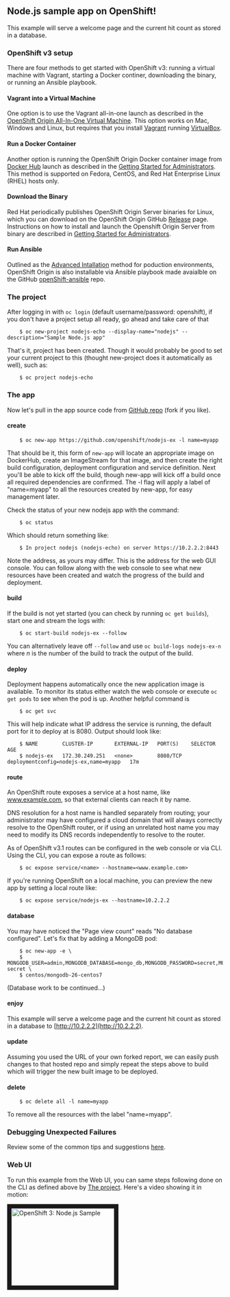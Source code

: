 Node.js sample app on OpenShift!
-----------------

This example will serve a welcome page and the current hit count as stored in a database.

### OpenShift v3 setup

There are four methods to get started with OpenShift v3: running a virtual machine with Vagrant, starting a Docker continer, downloading the binary, or running an Ansible playbook. 

#### Vagrant into a Virtual Machine

One option is to use the Vagrant all-in-one launch as described in the [OpenShift Origin All-In-One Virtual Machine](https://www.openshift.org/vm/). This option works on Mac, Windows and Linux, but requires that you install [Vagrant](https://www.vagrantup.com/downloads.html) running [VirtualBox](https://www.virtualbox.org/wiki/Downloads).

#### Run a Docker Container

Another option is running the OpenShift Origin Docker container image from [Docker Hub](https://hub.docker.com/r/openshift/origin/) launch as described in the [Getting Started for Administrators](https://docs.openshift.org/latest/getting_started/administrators.html#running-in-a-docker-container). This method is supported on Fedora, CentOS, and Red Hat Enterprise Linux (RHEL) hosts only.

#### Download the Binary

Red Hat periodically publishes OpenShift Origin Server binaries for Linux, which you can download on the OpenShift Origin GitHub [Release](https://github.com/openshift/origin/releases) page. Instructions on how to install and launch the Openshift Origin Server from binary are described in [Getting Started for Administrators](https://docs.openshift.org/latest/getting_started/administrators.html#downloading-the-binary).

#### Run Ansible

Outlined as the [Advanced Intallation](https://docs.openshift.org/latest/install_config/install/advanced_install.html) method for poduction environments, OpenShift Origin is also installable via Ansible playbook made avaialble on the GitHub [openShift-ansible](https://github.com/openshift/openshift-ansible) repo.


### The project

After logging in with `oc login` (default username/password: openshift), if you don't have a project setup all ready, go ahead and take care of that

        $ oc new-project nodejs-echo --display-name="nodejs" --description="Sample Node.js app"

That's it, project has been created.  Though it would probably be good to set your current project to this (thought new-project does it automatically as well), such as:

        $ oc project nodejs-echo

### The app

Now let's pull in the app source code from [GitHub repo](https://github.com/openshift/nodejs-ex) (fork if you like).

#### create

        $ oc new-app https://github.com/openshift/nodejs-ex -l name=myapp
        
That should be it, this form of `new-app` will locate an appropriate image on DockerHub, create an ImageStream for that image, and then create the right build configuration, deployment configuration and service definition.  Next you'll be able to kick off the build, though new-app will kick off a build once all required dependencies are confirmed.  The -l flag will apply a label of "name=myapp" to all the resources created by new-app, for easy management later.

Check the status of your new nodejs app with the command:

        $ oc status
        
Which should return something like:

        $ In project nodejs (nodejs-echo) on server https://10.2.2.2:8443
        
Note the address, as yours may differ. This is the address for the web GUI console. You can follow along with the web console to see what new resources have been created and watch the progress of the build and deployment.

#### build

If the build is not yet started (you can check by running `oc get builds`), start one and stream the logs with:

        $ oc start-build nodejs-ex --follow

You can alternatively leave off `--follow` and use `oc build-logs nodejs-ex-n` where *n* is the number of the build to track the output of the build.

#### deploy

Deployment happens automatically once the new application image is available.  To monitor its status either watch the web console or execute `oc get pods` to see when the pod is up.  Another helpful command is

        $ oc get svc

This will help indicate what IP address the service is running, the default port for it to deploy at is 8080. Output should look like:

        $ NAME        CLUSTER-IP       EXTERNAL-IP   PORT(S)    SELECTOR                                AGE
        $ nodejs-ex   172.30.249.251   <none>        8080/TCP   deploymentconfig=nodejs-ex,name=myapp   17m
        
#### route

An OpenShift route exposes a service at a host name, like www.example.com, so that external clients can reach it by name.

DNS resolution for a host name is handled separately from routing; your administrator may have configured a cloud domain that will always correctly resolve to the OpenShift router, or if using an unrelated host name you may need to modify its DNS records independently to resolve to the router.

As of OpenShift v3.1 routes can be configured in the web console or via CLI. Using the CLI, you can expose a route as follows:

        $ oc expose service/<name> --hostname=<www.example.com>
        
If you're running OpenShift on a local machine, you can preview the new app by setting a local route like:

        $ oc expose service/nodejs-ex --hostname=10.2.2.2
        
#### database

You may have noticed the "Page view count" reads "No database configured". Let's fix that by adding a MongoDB pod:

        $ oc new-app -e \
        $ MONGODB_USER=admin,MONGODB_DATABASE=mongo_db,MONGODB_PASSWORD=secret,MONGODB_ADMIN_PASSWORD=super-secret \
        $ centos/mongodb-26-centos7
        
(Database work to be continued...)

#### enjoy

This example will serve a welcome page and the current hit count as stored in a database to [http://10.2.2.2](http://10.2.2.2).

#### update

Assuming you used the URL of your own forked report, we can easily push changes to that hosted repo and simply repeat the steps above to build which will trigger the new built image to be deployed.

#### delete

		$ oc delete all -l name=myapp

To remove all the resources with the label "name=myapp".

### Debugging Unexpected Failures

Review some of the common tips and suggestions [here](https://github.com/openshift/origin/blob/master/docs/debugging-openshift.md).


### Web UI

To run this example from the Web UI, you can same steps following done on the CLI as defined above by [The project](#the-project). Here's a video showing it in motion:

<a href="http://www.youtube.com/watch?feature=player_embedded&v=uocucZqg_0I&t=225" target="_blank">
<img src="http://img.youtube.com/vi/uocucZqg_0I/0.jpg" 
alt="OpenShift 3: Node.js Sample" width="240" height="180" border="10" /></a>

